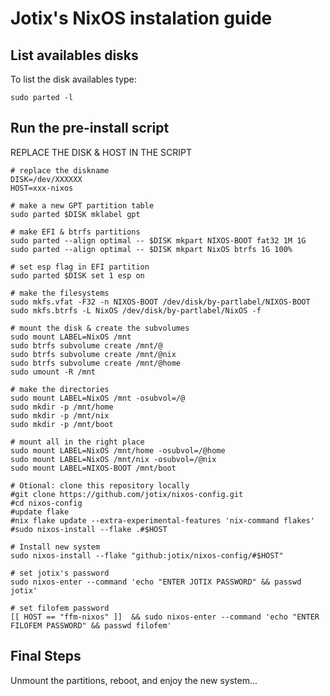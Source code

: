 # Jotix's NixOS instalation guide

## List availables disks
To list the disk availables type:

    sudo parted -l

## Run the pre-install script
    
REPLACE THE DISK & HOST IN THE SCRIPT

    # replace the diskname
    DISK=/dev/XXXXXX
    HOST=xxx-nixos

    # make a new GPT partition table
    sudo parted $DISK mklabel gpt
    
    # make EFI & btrfs partitions
    sudo parted --align optimal -- $DISK mkpart NIXOS-BOOT fat32 1M 1G
    sudo parted --align optimal -- $DISK mkpart NixOS btrfs 1G 100%
    
    # set esp flag in EFI partition
    sudo parted $DISK set 1 esp on
    
    # make the filesystems
    sudo mkfs.vfat -F32 -n NIXOS-BOOT /dev/disk/by-partlabel/NIXOS-BOOT
    sudo mkfs.btrfs -L NixOS /dev/disk/by-partlabel/NixOS -f
    
    # mount the disk & create the subvolumes
    sudo mount LABEL=NixOS /mnt
    sudo btrfs subvolume create /mnt/@
    sudo btrfs subvolume create /mnt/@nix
    sudo btrfs subvolume create /mnt/@home
    sudo umount -R /mnt
    
    # make the directories
    sudo mount LABEL=NixOS /mnt -osubvol=/@
    sudo mkdir -p /mnt/home
    sudo mkdir -p /mnt/nix
    sudo mkdir -p /mnt/boot
    
    # mount all in the right place
    sudo mount LABEL=NixOS /mnt/home -osubvol=/@home
    sudo mount LABEL=NixOS /mnt/nix -osubvol=/@nix
    sudo mount LABEL=NIXOS-BOOT /mnt/boot
    
    # Otional: clone this repository locally
    #git clone https://github.com/jotix/nixos-config.git
    #cd nixos-config
    #update flake
    #nix flake update --extra-experimental-features 'nix-command flakes'
    #sudo nixos-install --flake .#$HOST
    
    # Install new system
    sudo nixos-install --flake "github:jotix/nixos-config/#$HOST"
    
    # set jotix's password
    sudo nixos-enter --command 'echo "ENTER JOTIX PASSWORD" && passwd jotix'
    
    # set filofem password
    [[ HOST == "ffm-nixos" ]]  && sudo nixos-enter --command 'echo "ENTER FILOFEM PASSWORD" && passwd filofem'
    
## Final Steps

Unmount the partitions, reboot, and enjoy the new system...

